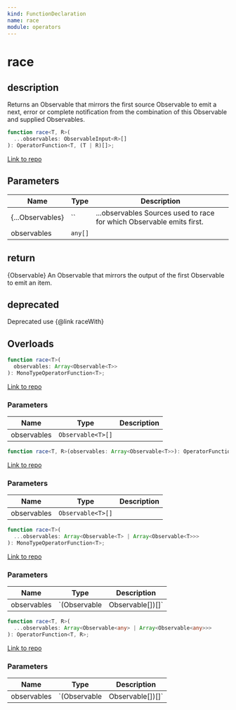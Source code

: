 ```yaml
---
kind: FunctionDeclaration
name: race
module: operators
---
```


# race

## description

Returns an Observable that mirrors the first source Observable to emit a next,
error or complete notification from the combination of this Observable and supplied Observables.

```ts
function race<T, R>(
  ...observables: ObservableInput<R>[]
): OperatorFunction<T, (T | R)[]>;
```

[Link to repo](https://github.com/ReactiveX/rxjs/blob/master/src/internal/operators/raceWith.ts#L26-L34)

## Parameters

| Name             | Type    | Description                                                           |
| ---------------- | ------- | --------------------------------------------------------------------- |
| {...Observables} | ``      | ...observables Sources used to race for which Observable emits first. |
| observables      | `any[]` |                                                                       |

## return

{Observable} An Observable that mirrors the output of the first Observable to emit an item.

## deprecated

Deprecated use {@link raceWith}

## Overloads

```ts
function race<T>(
  observables: Array<Observable<T>>
): MonoTypeOperatorFunction<T>;
```

[Link to repo](https://github.com/ReactiveX/rxjs/blob/master/src/internal/operators/raceWith.ts#L10-L10)

### Parameters

| Name        | Type              | Description |
| ----------- | ----------------- | ----------- |
| observables | `Observable<T>[]` |             |

```ts
function race<T, R>(observables: Array<Observable<T>>): OperatorFunction<T, R>;
```

[Link to repo](https://github.com/ReactiveX/rxjs/blob/master/src/internal/operators/raceWith.ts#L12-L12)

### Parameters

| Name        | Type              | Description |
| ----------- | ----------------- | ----------- |
| observables | `Observable<T>[]` |             |

```ts
function race<T>(
  ...observables: Array<Observable<T> | Array<Observable<T>>>
): MonoTypeOperatorFunction<T>;
```

[Link to repo](https://github.com/ReactiveX/rxjs/blob/master/src/internal/operators/raceWith.ts#L14-L14)

### Parameters

| Name        | Type            | Description         |
| ----------- | --------------- | ------------------- |
| observables | `(Observable<T> | Observable<T>[])[]` |  |

```ts
function race<T, R>(
  ...observables: Array<Observable<any> | Array<Observable<any>>>
): OperatorFunction<T, R>;
```

[Link to repo](https://github.com/ReactiveX/rxjs/blob/master/src/internal/operators/raceWith.ts#L16-L16)

### Parameters

| Name        | Type              | Description           |
| ----------- | ----------------- | --------------------- |
| observables | `(Observable<any> | Observable<any>[])[]` |  |
